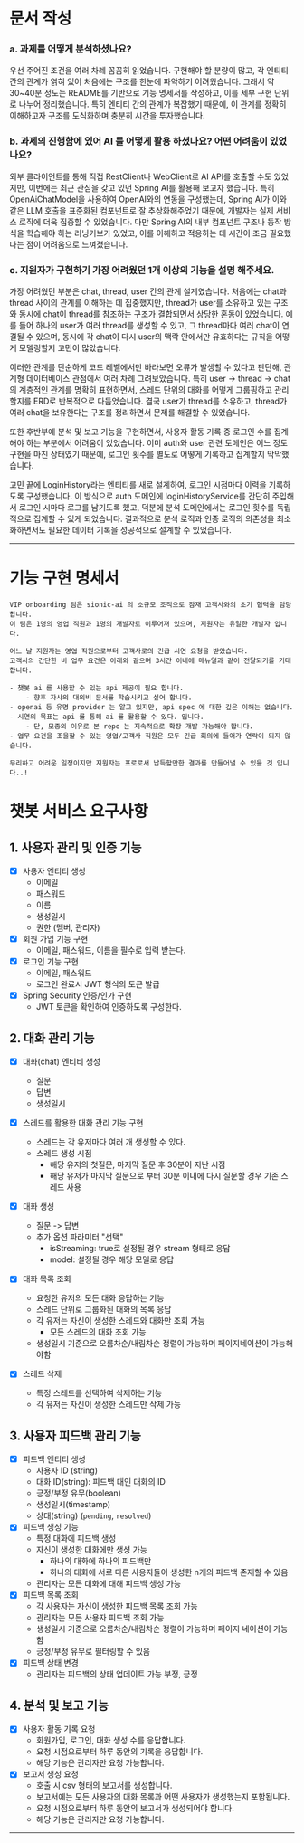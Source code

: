# 문서 작성
### a. 과제를 어떻게 분석하셨나요?
우선 주어진 조건을 여러 차례 꼼꼼히 읽었습니다. 구현해야 할 분량이 많고, 각 엔티티 간의 관계가 얽혀 있어 처음에는 구조를 한눈에 파악하기 어려웠습니다.
그래서 약 30~40분 정도는 README를 기반으로 기능 명세서를 작성하고, 이를 세부 구현 단위로 나누어 정리했습니다. 특히 엔티티 간의 관계가 복잡했기 때문에, 이 관계를 정확히 이해하고자 구조를 도식화하며 충분히 시간을 투자했습니다.

### b. 과제의 진행함에 있어 AI 를 어떻게 활용 하셨나요? 어떤 어려움이 있었나요?
외부 클라이언트를 통해 직접 RestClient나 WebClient로 AI API를 호출할 수도 있었지만, 이번에는 최근 관심을 갖고 있던 Spring AI를 활용해 보고자 했습니다.
특히 OpenAiChatModel을 사용하여 OpenAI와의 연동을 구성했는데, Spring AI가 이와 같은 LLM 호출을 표준화된 컴포넌트로 잘 추상화해주었기 때문에, 개발자는 실제 서비스 로직에 더욱 집중할 수 있었습니다.
다만 Spring AI의 내부 컴포넌트 구조나 동작 방식을 학습해야 하는 러닝커브가 있었고, 이를 이해하고 적용하는 데 시간이 조금 필요했다는 점이 어려움으로 느껴졌습니다.

### c. 지원자가 구현하기 가장 어려웠던 1개 이상의 기능을 설명 해주세요.
가장 어려웠던 부분은 chat, thread, user 간의 관계 설계였습니다.
처음에는 chat과 thread 사이의 관계를 이해하는 데 집중했지만, thread가 user를 소유하고 있는 구조와 동시에 chat이 thread를 참조하는 구조가 결합되면서 상당한 혼동이 있었습니다.
예를 들어 하나의 user가 여러 thread를 생성할 수 있고, 그 thread마다 여러 chat이 연결될 수 있으며, 동시에 각 chat이 다시 user의 맥락 안에서만 유효하다는 규칙을 어떻게 모델링할지 고민이 많았습니다.

이러한 관계를 단순하게 코드 레벨에서만 바라보면 오류가 발생할 수 있다고 판단해, 관계형 데이터베이스 관점에서 여러 차례 그려보았습니다.
특히 user → thread → chat 의 계층적인 관계를 명확히 표현하면서, 스레드 단위의 대화를 어떻게 그룹핑하고 관리할지를 ERD로 반복적으로 다듬었습니다.
결국 user가 thread를 소유하고, thread가 여러 chat을 보유한다는 구조를 정리하면서 문제를 해결할 수 있었습니다.

또한 후반부에 분석 및 보고 기능을 구현하면서, 사용자 활동 기록 중 로그인 수를 집계해야 하는 부분에서 어려움이 있었습니다.
이미 auth와 user 관련 도메인은 어느 정도 구현을 마친 상태였기 때문에, 로그인 횟수를 별도로 어떻게 기록하고 집계할지 막막했습니다.

고민 끝에 LoginHistory라는 엔티티를 새로 설계하여, 로그인 시점마다 이력을 기록하도록 구성했습니다.
이 방식으로 auth 도메인에 loginHistoryService를 간단히 주입해서 로그인 시마다 로그를 남기도록 했고,
덕분에 분석 도메인에서는 로그인 횟수를 독립적으로 집계할 수 있게 되었습니다.
결과적으로 분석 로직과 인증 로직의 의존성을 최소화하면서도 필요한 데이터 기록을 성공적으로 설계할 수 있었습니다.

---

# 기능 구현 명세서

```text
VIP onboarding 팀은 sionic-ai 의 소규모 조직으로 잠재 고객사와의 초기 협력을 담당합니다.
이 팀은 1명의 영업 직원과 1명의 개발자로 이루어져 있으며, 지원자는 유일한 개발자 입니다.

어느 날 지원자는 영업 직원으로부터 고객사로의 긴급 시연 요청을 받았습니다.
고객사의 간단한 비 업무 요건은 아래와 같으며 3시간 이내에 메뉴얼과 같이 전달되기를 기대합니다.

- 챗봇 ai 를 사용할 수 있는 api 제공이 필요 합니다.
    - 향후 자사의 대외비 문서를 학습시키고 싶어 합니다.
- openai 등 유명 provider 는 알고 있지만, api spec 에 대한 깊은 이해는 없습니다.
- 시연의 목표는 api 를 통해 ai 를 활용할 수 있다. 입니다.
    - 단, 모종의 이유로 본 repo 는 지속적으로 확장 개발 가능해야 합니다.
- 업무 요건을 조율할 수 있는 영업/고객사 직원은 모두 긴급 회의에 들어가 연락이 되지 않습니다.

무리하고 어려운 일정이지만 지원자는 프로로서 납득할만한 결과를 만들어낼 수 있을 것 입니다..!
```

# 챗봇 서비스 요구사항

## 1. 사용자 관리 및 인증 기능
- [x] 사용자 엔티티 생성
  - 이메일
  - 패스워드
  - 이름
  - 생성일시
  - 권한 (멤버, 관리자)
- [x] 회원 가입 기능 구현
  - 이메일, 패스워드, 이름을 필수로 입력 받는다.
- [x] 로그인 기능 구현
  - 이메일, 패스워드
  - 로그인 완료시 JWT 형식의 토큰 발급
- [x] Spring Security 인증/인가 구현
  - JWT 토큰을 확인하여 인증하도록 구성한다.

## 2. 대화 관리 기능
- [x] 대화(chat) 엔티티 생성
  - 질문
  - 답변
  - 생성일시
- [x] 스레드를 활용한 대화 관리 기능 구현
  - 스레드는 각 유저마다 여러 개 생성할 수 있다.
  - 스레드 생성 시점
    - 해당 유저의 첫질문, 마지막 질문 후 30분이 지난 시점
    - 해당 유저가 마지막 질문으로 부터 30분 이내에 다시 질문할 경우 기존 스레드 사용

-[x] 대화 생성
  - 질문 -> 답변
  - 추가 옵션 파라미터 "선택"
    - isStreaming: true로 설정될 경우 stream 형태로 응답
    - model: 설정될 경우 해당 모델로 응답
- [x] 대화 목록 조회
  - 요청한 유저의 모든 대화 응답하는 기능
  - 스레드 단위로 그룹화된 대화의 목록 응답
  - 각 유저는 자신이 생성한 스레드와 대화만 조회 가능
    - 모든 스레드의 대화 조회 가능
  - 생성일시 기준으로 오름차순/내림차순 정렬이 가능하며 페이지네이션이 가능해야함
- [x] 스레드 삭제
  - 특정 스레드를 선택하여 삭제하는 기능
  - 각 유저는 자신이 생성한 스레드만 삭제 가능

## 3. 사용자 피드백 관리 기능
-[x] 피드백 엔티티 생성
  - 사용자 ID (string)
  - 대화 ID(string): 피드백 대인 대화의 ID
  - 긍정/부정 유무(boolean)
  - 생성일시(timestamp)
  - 상태(string) (`pending`, `resolved`)
-[x] 피드백 생성 기능
  - 특정 대화에 피드백 생성
  - 자신이 생성한 대화에만 생성 가능
    - 하나의 대화에 하나의 피드백만
    - 하나의 대화에 서로 다른 사용자들이 생성한 n개의 피드백 존재할 수 있음
  - 관리자는 모든 대화에 대해 피드백 생성 가능
- [x] 피드백 목록 조회
  - 각 사용자는 자신이 생성한 피드백 목록 조회 가능
  - 관리자는 모든 사용자 피드백 조회 가능
  - 생성일시 기준으로 오름차순/내림차순 정렬이 가능하며 페이지 네이션이 가능함
  - 긍정/부정 유무로 필터링할 수 있음
- [x] 피드백 상태 변경
  - 관리자는 피드백의 상태 업데이트 가능 부정, 긍정

## 4. 분석 및 보고 기능
- [x] 사용자 활동 기록 요청
    - 회원가입, 로그인, 대화 생성 수를 응답합니다.
    - 요청 시점으로부터 하루 동안의 기록을 응답합니다.
    - 해당 기능은 관리자만 요청 가능합니다.
- [x] 보고서 생성 요청
    - 호출 시 csv 형태의 보고서를 생성합니다.
    - 보고서에는 모든 사용자의 대화 목록과 어떤 사용자가 생성했는지 포함됩니다.
    - 요청 시점으로부터 하루 동안의 보고서가 생성되어야 합니다.
    - 해당 기능은 관리자만 요청 가능합니다.

---
